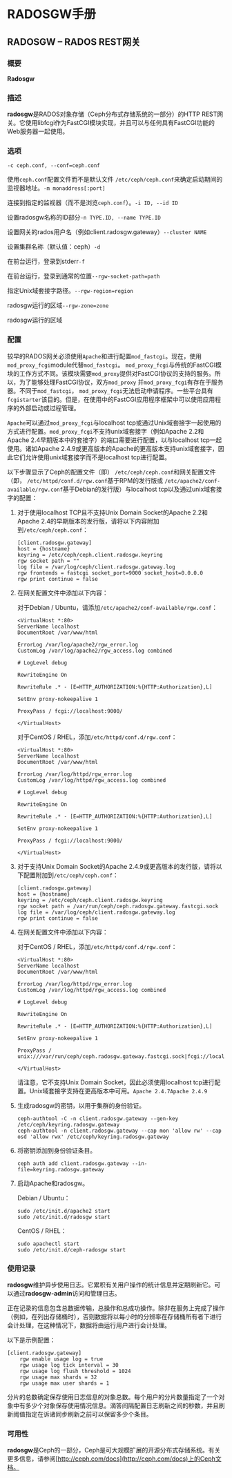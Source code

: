 # RADOSGW手册

## RADOSGW – RADOS REST网关

### 概要

**Radosgw**

### 描述

**radosgw**是RADOS对象存储（Ceph分布式存储系统的一部分）的HTTP REST网关。它使用libfcgi作为FastCGI模块实现，并且可以与任何具有FastCGI功能的Web服务器一起使用。

### 选项

`-c ceph.conf, --conf=ceph.conf`

使用`ceph.conf`配置文件而不是默认文件 `/etc/ceph/ceph.conf`来确定启动期间的监视器地址。`-m monaddress[:port]`

连接到指定的监视器（而不是浏览`ceph.conf`）。`-i ID, --id ID`

设置radosgw名称的ID部分`-n TYPE.ID, --name TYPE.ID`

设置网关的rados用户名（例如client.radosgw.gateway）`--cluster NAME`

设置集群名称（默认值：ceph）`-d`

在前台运行，登录到stderr`-f`

在前台运行，登录到通常的位置`--rgw-socket-path=path`

指定Unix域套接字路径。`--rgw-region=region`

radosgw运行的区域`--rgw-zone=zone`

radosgw运行的区域

### 配置

较早的RADOS网关必须使用`Apache`和进行配置`mod_fastcgi`。现在，使用`mod_proxy_fcgi`module代替`mod_fastcgi`。 `mod_proxy_fcgi`与传统的FastCGI模块的工作方式不同。该模块需要`mod_proxy`提供对FastCGI协议的支持的服务。所以，为了能够处理FastCGI协议，双方`mod_proxy` 并`mod_proxy_fcgi`有存在于服务器。不同于`mod_fastcgi`， `mod_proxy_fcgi`无法启动申请程序。一些平台具有 `fcgistarter`该目的。但是，在使用中的FastCGI应用程序框架中可以使用应用程序的外部启动或过程管理。

`Apache`可以通过`mod_proxy_fcgi`与localhost tcp或通过Unix域套接字一起使用的方式进行配置。`mod_proxy_fcgi`不支持unix域套接字（例如Apache 2.2和Apache 2.4早期版本中的套接字）的端口需要进行配置，以与localhost tcp一起使用。诸如Apache 2.4.9或更高版本的Apache的更高版本支持unix域套接字，因此它们允许使用unix域套接字而不是localhost tcp进行配置。

以下步骤显示了Ceph的配置文件（即） `/etc/ceph/ceph.conf`和网关配置文件（即， `/etc/httpd/conf.d/rgw.conf`基于RPM的发行版或 `/etc/apache2/conf-available/rgw.conf`基于Debian的发行版）与localhost tcp以及通过unix域套接字的配置：

1. 对于使用localhost TCP且不支持Unix Domain Socket的Apache 2.2和Apache 2.4的早期版本的发行版，请将以下内容附加到`/etc/ceph/ceph.conf`：

   ```text
   [client.radosgw.gateway]
   host = {hostname}
   keyring = /etc/ceph/ceph.client.radosgw.keyring
   rgw socket path = ""
   log file = /var/log/ceph/client.radosgw.gateway.log
   rgw frontends = fastcgi socket_port=9000 socket_host=0.0.0.0
   rgw print continue = false
   ```

2. 在网关配置文件中添加以下内容：

   对于Debian / Ubuntu，请添加`/etc/apache2/conf-available/rgw.conf`：

   ```text
   <VirtualHost *:80>
   ServerName localhost
   DocumentRoot /var/www/html

   ErrorLog /var/log/apache2/rgw_error.log
   CustomLog /var/log/apache2/rgw_access.log combined

   # LogLevel debug

   RewriteEngine On

   RewriteRule .* - [E=HTTP_AUTHORIZATION:%{HTTP:Authorization},L]

   SetEnv proxy-nokeepalive 1

   ProxyPass / fcgi://localhost:9000/

   </VirtualHost>
   ```

   对于CentOS / RHEL，添加`/etc/httpd/conf.d/rgw.conf`：

   ```text
   <VirtualHost *:80>
   ServerName localhost
   DocumentRoot /var/www/html

   ErrorLog /var/log/httpd/rgw_error.log
   CustomLog /var/log/httpd/rgw_access.log combined

   # LogLevel debug

   RewriteEngine On

   RewriteRule .* - [E=HTTP_AUTHORIZATION:%{HTTP:Authorization},L]

   SetEnv proxy-nokeepalive 1

   ProxyPass / fcgi://localhost:9000/

   </VirtualHost>
   ```

3. 对于支持Unix Domain Socket的Apache 2.4.9或更高版本的发行版，请将以下配置附加到`/etc/ceph/ceph.conf`：

   ```text
   [client.radosgw.gateway]
   host = {hostname}
   keyring = /etc/ceph/ceph.client.radosgw.keyring
   rgw socket path = /var/run/ceph/ceph.radosgw.gateway.fastcgi.sock
   log file = /var/log/ceph/client.radosgw.gateway.log
   rgw print continue = false
   ```

4. 在网关配置文件中添加以下内容：

   对于CentOS / RHEL，添加`/etc/httpd/conf.d/rgw.conf`：

   ```text
   <VirtualHost *:80>
   ServerName localhost
   DocumentRoot /var/www/html

   ErrorLog /var/log/httpd/rgw_error.log
   CustomLog /var/log/httpd/rgw_access.log combined

   # LogLevel debug

   RewriteEngine On

   RewriteRule .* - [E=HTTP_AUTHORIZATION:%{HTTP:Authorization},L]

   SetEnv proxy-nokeepalive 1

   ProxyPass / unix:///var/run/ceph/ceph.radosgw.gateway.fastcgi.sock|fcgi://localhost:9000/

   </VirtualHost>
   ```

   请注意，它不支持Unix Domain Socket，因此必须使用localhost tcp进行配置。Unix域套接字支持在更高版本中可用。`Apache 2.4.7Apache 2.4.9`

5. 生成radosgw的密钥，以用于集群的身份验证。

   ```text
   ceph-authtool -C -n client.radosgw.gateway --gen-key /etc/ceph/keyring.radosgw.gateway
   ceph-authtool -n client.radosgw.gateway --cap mon 'allow rw' --cap osd 'allow rwx' /etc/ceph/keyring.radosgw.gateway
   ```

6. 将密钥添加到身份验证条目。

   ```text
   ceph auth add client.radosgw.gateway --in-file=keyring.radosgw.gateway
   ```

7. 启动Apache和radosgw。

   Debian / Ubuntu：

   ```text
   sudo /etc/init.d/apache2 start
   sudo /etc/init.d/radosgw start
   ```

   CentOS / RHEL：

   ```text
   sudo apachectl start
   sudo /etc/init.d/ceph-radosgw start
   ```

### 使用记录

**radosgw**维护异步使用日志。它累积有关用户操作的统计信息并定期刷新它。可以通过**radosgw-admin**访问和管理日志。

正在记录的信息包含总数据传输，总操作和总成功操作。除非在服务上完成了操作（例如，在列出存储桶时），否则数据将以每小时的分辨率在存储桶所有者下进行会计处理，在这种情况下，数据将由运行用户进行会计处理。

以下是示例配置：

```text
[client.radosgw.gateway]
    rgw enable usage log = true
    rgw usage log tick interval = 30
    rgw usage log flush threshold = 1024
    rgw usage max shards = 32
    rgw usage max user shards = 1
```

分片的总数确定保存使用日志信息的对象总数。每个用户的分片数量指定了一个对象中有多少个对象保存使用情况信息。滴答间隔配置日志刷新之间的秒数，并且刷新阈值指定在诉诸同步刷新之前可以保留多少个条目。

### 可用性

**radosgw**是Ceph的一部分，Ceph是可大规模扩展的开源分布式存储系统。有关更多信息，请参阅[http://ceph.com/docs](http://ceph.com/docs)上的Ceph文档。



